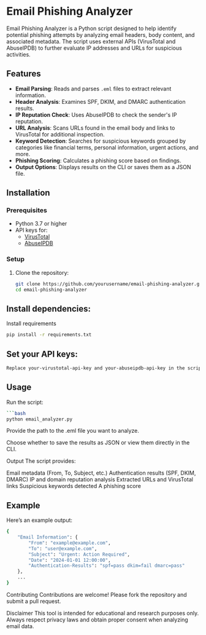 # Email Phishing Analyzer

Email Phishing Analyzer is a Python script designed to help identify potential phishing attempts by analyzing email headers, body content, and associated metadata. The script uses external APIs (VirusTotal and AbuseIPDB) to further evaluate IP addresses and URLs for suspicious activities.

## Features

- **Email Parsing**: Reads and parses `.eml` files to extract relevant information.
- **Header Analysis**: Examines SPF, DKIM, and DMARC authentication results.
- **IP Reputation Check**: Uses AbuseIPDB to check the sender's IP reputation.
- **URL Analysis**: Scans URLs found in the email body and links to VirusTotal for additional inspection.
- **Keyword Detection**: Searches for suspicious keywords grouped by categories like financial terms, personal information, urgent actions, and more.
- **Phishing Scoring**: Calculates a phishing score based on findings.
- **Output Options**: Displays results on the CLI or saves them as a JSON file.

## Installation

### Prerequisites
- Python 3.7 or higher
- API keys for:
  - [VirusTotal](https://www.virustotal.com/)
  - [AbuseIPDB](https://www.abuseipdb.com/)

### Setup
1. Clone the repository:
   ```bash
   git clone https://github.com/yourusername/email-phishing-analyzer.git
   cd email-phishing-analyzer

## Install dependencies:
   Install requirements
   ```bash
   pip install -r requirements.txt
```
## Set your API keys:
```bash
Replace your-virustotal-api-key and your-abuseipdb-api-key in the script with your respective API keys.
```
## Usage
Run the script:
```bash
```bash
python email_analyzer.py
```
Provide the path to the .eml file you want to analyze.

Choose whether to save the results as JSON or view them directly in the CLI.

Output
The script provides:

Email metadata (From, To, Subject, etc.)
Authentication results (SPF, DKIM, DMARC)
IP and domain reputation analysis
Extracted URLs and VirusTotal links
Suspicious keywords detected
A phishing score

## Example
Here’s an example output:
```bash
{
    "Email Information": {
        "From": "example@example.com",
        "To": "user@example.com",
        "Subject": "Urgent: Action Required",
        "Date": "2024-01-01 12:00:00",
        "Authentication-Results": "spf=pass dkim=fail dmarc=pass"
    },
    ...
}
```

Contributing
Contributions are welcome! Please fork the repository and submit a pull request.

Disclaimer
This tool is intended for educational and research purposes only. Always respect privacy laws and obtain proper consent when analyzing email data.
